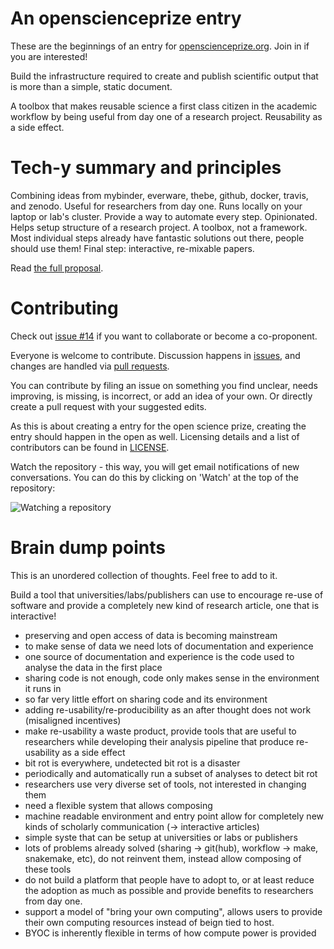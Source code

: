 # An openscienceprize entry

These are the beginnings of an entry for
[openscienceprize.org](//openscienceprize.org). Join in if you are
interested!

Build the infrastructure required to create and publish scientific
output that is more than a simple, static document.

A toolbox that makes reusable science a first class citizen in the
academic workflow by being useful from day one of a research
project. Reusability as a side effect.


# Tech-y summary and principles

Combining ideas from mybinder, everware, thebe, github, docker,
travis, and zenodo. Useful for researchers from day one. Runs locally
on your laptop or lab's cluster. Provide a way to automate every
step. Opinionated. Helps setup structure of a research project. A
toolbox, not a framework. Most individual steps already have fantastic
solutions out there, people should use them! Final step: interactive,
re-mixable papers.

Read [the full proposal](proposal.md).


# Contributing

Check out [issue #14](https://github.com/betatim/openscienceprize/issues/14)
if you want to collaborate or become a co-proponent.

Everyone is welcome to contribute. Discussion happens in
[issues](https://github.com/betatim/openscienceprize/issues), and
changes are handled via [pull
requests](https://github.com/betatim/openscienceprize/pulls).

You can contribute by filing an issue on something you find unclear,
needs improving, is missing, is incorrect, or add an idea of your
own. Or directly create a pull request with your suggested edits.

As this is about creating a entry for the open science prize, creating
the entry should happen in the open as well. Licensing details and a
list of contributors can be found in [LICENSE](LICENSE).

Watch the repository - this way, you will get email notifications of
new conversations. You can do this by clicking on 'Watch' at the top
of the repository:

![Watching a repository](https://help.github.com/assets/images/help/notifications/watcher_picker.gif)


# Brain dump points

This is an unordered collection of thoughts. Feel free to add to it.

Build a tool that universities/labs/publishers can use to encourage
re-use of software and provide a completely new kind of research
article, one that is interactive!

* preserving and open access of data is becoming mainstream
* to make sense of data we need lots of documentation and experience
* one source of documentation and experience is the code used to
  analyse the data in the first place
* sharing code is not enough, code only makes sense in the environment
  it runs in
* so far very little effort on sharing code and its environment
* adding re-usability/re-producibility as an after thought does not
  work (misaligned incentives)
* make re-usability a waste product, provide tools that are useful to
  researchers while developing their analysis pipeline that produce
  re-usability as a side effect
* bit rot is everywhere, undetected bit rot is a disaster
* periodically and automatically run a subset of analyses to detect
  bit rot
* researchers use very diverse set of tools, not interested in
  changing them
* need a flexible system that allows composing
* machine readable environment and entry point allow for completely
  new kinds of scholarly communication (-> interactive articles)
* simple syste that can be setup at universities or labs or publishers
* lots of problems already solved (sharing -> git(hub), workflow ->
  make, snakemake, etc), do not reinvent them, instead allow composing
  of these tools
* do not build a platform that people have to adopt to, or at least
  reduce the adoption as much as possible and provide benefits to
  researchers from day one.
* support a model of "bring your own computing", allows users to
  provide their own computing resources instead of beign tied to host.
* BYOC is inherently flexible in terms of how compute power is
  provided

